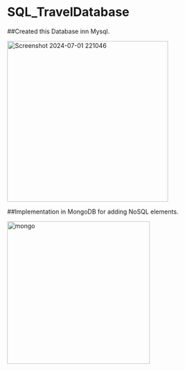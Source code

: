 # SQL_TravelDatabase

##Created this Database inn Mysql.

<img width="371" alt="Screenshot 2024-07-01 221046" src="https://github.com/Ameya-Deshmukh26/SQL_TravelDatabase/assets/77532501/39f446d5-bfb0-4257-9a4c-aea7eb5ea36a">


##Implementation in MongoDB for adding NoSQL elements.


<img width="329" alt="mongo" src="https://github.com/Ameya-Deshmukh26/SQL_TravelDatabase/assets/77532501/fb20bb87-a7d5-4ba0-ae5c-d2b08f021a15">
